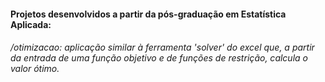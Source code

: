 #### Projetos desenvolvidos a partir da pós-graduação em Estatística Aplicada:

###### /otimizacao: aplicação similar à ferramenta 'solver' do excel que, a partir da entrada de uma função objetivo e de funções de restrição, calcula o valor ótimo.

